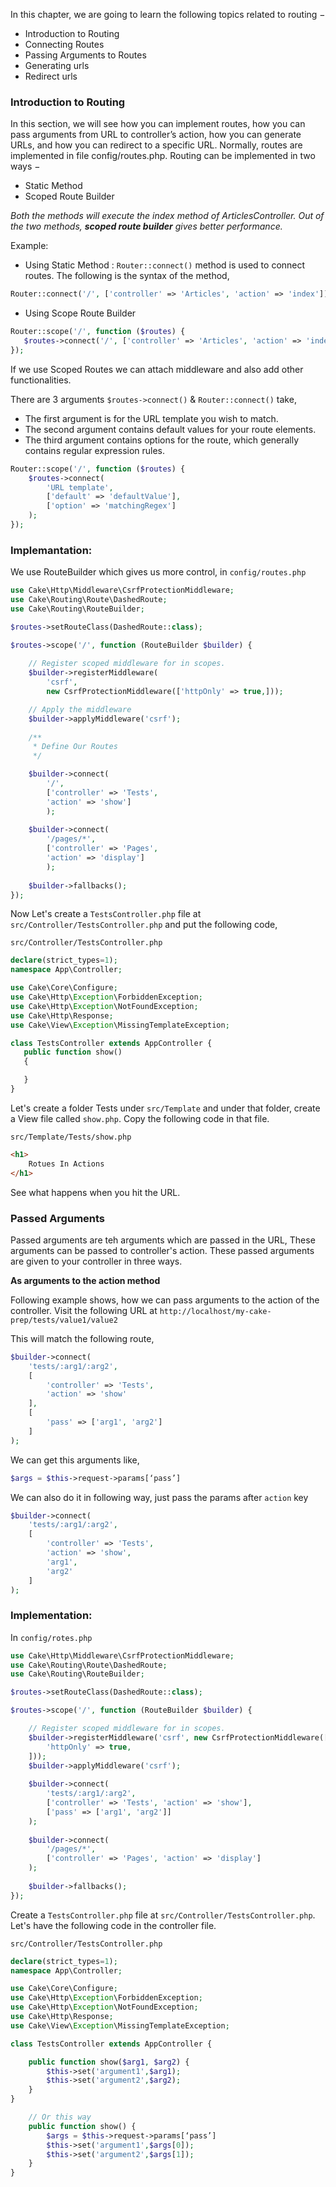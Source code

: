In this chapter, we are going to learn the following topics related to routing −

*   Introduction to Routing
*   Connecting Routes
*   Passing Arguments to Routes
*   Generating urls
*   Redirect urls

### Introduction to Routing

In this section, we will see how you can implement routes, how you can pass arguments from URL to controller’s action, how you can generate URLs, and how you can redirect to a specific URL. Normally, routes are implemented in file config/routes.php. Routing can be implemented in two ways −

*   Static Method
*   Scoped Route Builder

_Both the methods will execute the index method of ArticlesController. Out of the two methods, ___scoped route builder___ gives better performance._

Example:

*   Using Static Method : `Router::connect()` method is used to connect routes. The following is the syntax of the method,

```php
Router::connect('/', ['controller' => 'Articles', 'action' => 'index']);
```

*   Using Scope Route Builder

```php
Router::scope('/', function ($routes) {
   $routes->connect('/', ['controller' => 'Articles', 'action' => 'index']);
});
```

If we use Scoped Routes we can attach middleware and also add other functionalities.

There are 3 arguments `$routes->connect()` & `Router::connect()` take,

*   The first argument is for the URL template you wish to match.
*   The second argument contains default values for your route elements.
*   The third argument contains options for the route, which generally
    contains regular expression rules.

```php
Router::scope('/', function ($routes) {
    $routes->connect(
        'URL template',
        ['default' => 'defaultValue'],
        ['option' => 'matchingRegex']
    );
});
```

### Implemantation:

We use RouteBuilder which gives us more control, in `config/routes.php` 

```php
use Cake\Http\Middleware\CsrfProtectionMiddleware;
use Cake\Routing\Route\DashedRoute;
use Cake\Routing\RouteBuilder;

$routes->setRouteClass(DashedRoute::class);

$routes->scope('/', function (RouteBuilder $builder) {
    
    // Register scoped middleware for in scopes.
    $builder->registerMiddleware(
        'csrf', 
        new CsrfProtectionMiddleware(['httpOnly' => true,]));

    // Apply the middleware
    $builder->applyMiddleware('csrf');
   
    /** 
     * Define Our Routes
     */

    $builder->connect(
        '/', 
        ['controller' => 'Tests', 
        'action' => 'show']
        );
    
    $builder->connect(
        '/pages/*', 
        ['controller' => 'Pages', 
        'action' => 'display']
        );
    
    $builder->fallbacks();
});
```

Now Let's create a `TestsController.php` file at `src/Controller/TestsController.php` and put the following code,

`src/Controller/TestsController.php`

```php
declare(strict_types=1);
namespace App\Controller;

use Cake\Core\Configure;
use Cake\Http\Exception\ForbiddenException;
use Cake\Http\Exception\NotFoundException;
use Cake\Http\Response;
use Cake\View\Exception\MissingTemplateException;

class TestsController extends AppController {
   public function show()
   {

   }
}
```

Let's create a folder Tests under `src/Template` and under that folder, create a View file called `show.php`. Copy the following code in that file.

`src/Template/Tests/show.php`

```html
<h1>
    Rotues In Actions
</h1>
```

See what happens when you hit the URL.

### Passed Arguments

Passed arguments are teh arguments which are passed in the URL, These arguments can be passed to controller's action. These passed arguments are given to your controller in three ways. 

__As arguments to the action method__

Following example shows, how we can pass arguments to the action of the controller. Visit the following URL at `http://localhost/my-cake-prep/tests/value1/value2`

This will match the following route,

```php
$builder->connect(
    'tests/:arg1/:arg2', 
    [
        'controller' => 'Tests', 
        'action' => 'show'
    ],
    [
        'pass' => ['arg1', 'arg2']
    ]
);
```

We can get this arguments like,

```php
$args = $this->request->params[‘pass’]
```

We can also do it in following way, just pass the params after `action` key

```php
$builder->connect(
    'tests/:arg1/:arg2', 
    [
        'controller' => 'Tests', 
        'action' => 'show',
        'arg1',
        'arg2'
    ]
);
```

### Implementation:

In `config/rotes.php` 

```php
use Cake\Http\Middleware\CsrfProtectionMiddleware;
use Cake\Routing\Route\DashedRoute;
use Cake\Routing\RouteBuilder;

$routes->setRouteClass(DashedRoute::class);

$routes->scope('/', function (RouteBuilder $builder) {

    // Register scoped middleware for in scopes.
    $builder->registerMiddleware('csrf', new CsrfProtectionMiddleware([
        'httpOnly' => true,
    ]));
    $builder->applyMiddleware('csrf');
    
    $builder->connect(
        'tests/:arg1/:arg2', 
        ['controller' => 'Tests', 'action' => 'show'],
        ['pass' => ['arg1', 'arg2']]
    );
    
    $builder->connect(
        '/pages/*', 
        ['controller' => 'Pages', 'action' => 'display']
    );
    
    $builder->fallbacks();
});
```

Create a `TestsController.php` file at 
`src/Controller/TestsController.php`. 
Let's have the following code in the controller file.

`src/Controller/TestsController.php`

```php
declare(strict_types=1);
namespace App\Controller;

use Cake\Core\Configure;
use Cake\Http\Exception\ForbiddenException;
use Cake\Http\Exception\NotFoundException;
use Cake\Http\Response;
use Cake\View\Exception\MissingTemplateException;

class TestsController extends AppController {

    public function show($arg1, $arg2) {
        $this->set('argument1',$arg1);
        $this->set('argument2',$arg2);
    }
}

    // Or this way
    public function show() {
        $args = $this->request->params[‘pass’]
        $this->set('argument1',$args[0]);
        $this->set('argument2',$args[1]);
    }
}
```









